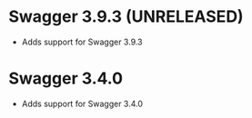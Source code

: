 # Swagger 3.9.3 (UNRELEASED)

- Adds support for Swagger 3.9.3

# Swagger 3.4.0

- Adds support for Swagger 3.4.0

